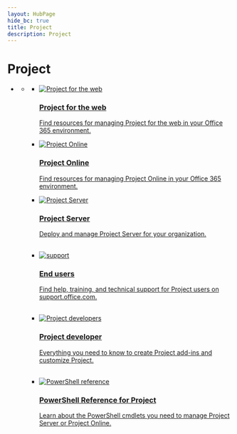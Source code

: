 ```yaml
--- 
layout: HubPage
hide_bc: true
title: Project
description: Project
---
```

<div id="main" class="v2">
    <div class="container">
        <h1>Project</h1>
        <ul class="pivots">
            <li>
                <a href="#home"></a>
                <ul id="home">
                    <li>
                        <a href="#home-all"></a>
                        <ul id="home-all" class="cardsC">
                            <li>
                                <a href="https://docs.microsoft.com/project-for-the-web/projectforweb-admin-home">
                                    <div class="cardSize">
                                        <div class="cardPadding">
                                            <div class="card">
                                                <div class="cardImageOuter">
                                                    <div class="cardImage bgdAccent1"> 
                                                        <img src="https://docs.microsoft.com/office/media/hub-tiles/Project-Web-400x140.svg " alt="Project for the web" />
                                                    </div>
                                                </div>
                                                <div class="cardText">
                                                    <h3>Project for the web</h3>
                                                    <p>Find resources for managing Project for the web in your Office 365 environment.</p>
                                                </div>
                                            </div>
                                        </div>
                                    </div>
                                </a>
                            </li>
                            <li>
                                <a href="https://docs.microsoft.com/projectonline/project-online">
                                    <div class="cardSize">
                                        <div class="cardPadding">
                                            <div class="card">
                                                <div class="cardImageOuter">
                                                    <div class="cardImage bgdAccent1"> 
                                                        <img src="https://docs.microsoft.com/office/media/hub-tiles/Project-Online-400x140.svg" alt="Project Online" />
                                                    </div>
                                                </div>
                                                <div class="cardText">
                                                    <h3>Project Online</h3>
                                                    <p>Find resources for managing Project Online in your Office 365 environment.</p>
                                                </div>
                                            </div>
                                        </div>
                                    </div>
                                </a>
                            </li>
                            <li>
                                <a href="/Project/project-server-2013-and-2016">
                                    <div class="cardSize">
                                        <div class="cardPadding">
                                            <div class="card">
                                                <div class="cardImageOuter">
                                                    <div class="cardImage bgdAccent1"> 
                                                        <img src="https://docs.microsoft.com/office/media/hub-tiles/Project-Server-400x140.svg" alt="Project Server" />
                                                    </div>
                                                </div>
                                                <div class="cardText">
                                                    <h3>Project Server</h3>
                                                    <p>Deploy and manage Project Server for your organization.</p>
                                                </div>
                                            </div>
                                        </div>
                                    </div>
                                </a>
                            </li>
                             <br/><li>
                                <a href="https://support.office.com/project">
                                    <div class="cardSize">
                                        <div class="cardPadding">
                                            <div class="card">
                                                <div class="cardImageOuter">
                                                    <div class="cardImage bgdAccent1"> 
                                                        <img src="https://docs.microsoft.com/office/media/hub-tiles/Project-EndUsers-400x140.svg" alt="support" />
                                                    </div>
                                                </div>
                                                <div class="cardText">
                                                    <h3>End users</h3>
                                                    <p>Find help, training, and technical support for Project users on support.office.com.</p>
                                                </div>
                                            </div>
                                        </div>
                                    </div>
                                </a>
                            </li><br/>                            <li>
                                <a href="https://developer.microsoft.com/project/docs/">
                                    <div class="cardSize">
                                        <div class="cardPadding">
                                            <div class="card">
                                                <div class="cardImageOuter">
                                                    <div class="cardImage bgdAccent1"> 
                                                        <img src="https://docs.microsoft.com/office/media/hub-tiles/Project-Server-400x140.svg" alt="Project developers" />
                                                    </div>
                                                </div>
                                                <div class="cardText">
                                                    <h3>Project developer</h3>
                                                    <p>Everything you need to know to create Project add-ins and customize Project.</p>
                                                </div>
                                            </div>
                                        </div>
                                    </div>
                                </a>        
                            </li><br/>                            <li>
                                <a href="/Project/windows-powershell-for-project-server-2016-cmdlet-reference">
                                    <div class="cardSize">
                                        <div class="cardPadding">
                                            <div class="card">
                                                <div class="cardImageOuter">
                                                    <div class="cardImage bgdAccent1"> 
                                                        <img src="https://docs.microsoft.com/office/media/hub-tiles/Project-Powershell-400x140.svg" alt="PowerShell reference" />
                                                    </div>
                                                </div>
                                                <div class="cardText">
                                                    <h3>PowerShell Reference for Project</h3>
                                                    <p>Learn about the PowerShell cmdlets you need to manage Project Server or Project Online.</p>
                                                </div>
                                            </div>
                                        </div>
                                    </div>
                                </a>
                            </li>                       </ul>
                    </li>
                </ul>
            </li>
        </ul>
    </div>
</div>
